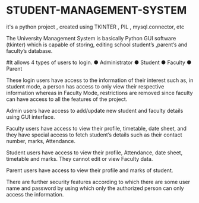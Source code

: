 # STUDENT-MANAGEMENT-SYSTEM
it's a python project , created using TKINTER , PIL ,  mysql.connector, etc

The University Management System is basically Python GUI software (tkinter)
which is capable of storing, editing school student’s ,parent’s and faculty’s database.

#It allows 4 types of users to login.
● Administrator
● Student
● Faculty
● Parent

These login users have access to the information of their interest such as, in student
mode, a person has access to only view their respective information whereas in
Faculty Mode, restrictions are removed since faculty can have access to all the
features of the project.

Admin users have access to add/update new student and faculty details using GUI
interface.

Faculty users have access to view their profile, timetable, date sheet, and they
have special access to fetch student’s details such as their contact number, marks,
Attendance.

Student users have access to view their profile, Attendance, date sheet, timetable
and marks. They cannot edit or view Faculty data.

Parent users have access to view their profile and marks of student.

There are further security features according to which there are some user name
and password by using which only the authorized person can only access the
information.


